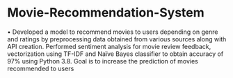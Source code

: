 # Movie-Recommendation-System

•	Developed a model to recommend movies to users depending on genre and ratings by preprocessing data obtained from various sources along with API creation. Performed sentiment analysis for movie review feedback, vectorization using TF-IDF and Naïve Bayes classifier to obtain accuracy of 97% using Python 3.8.  Goal is to increase the prediction of movies recommended to users 
